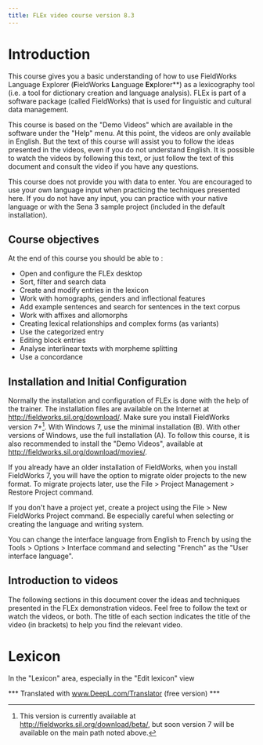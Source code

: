 ```yaml
---
title: FLEx video course version 8.3
---
```


# Introduction

This course gives you a basic understanding of how to use FieldWorks Language Explorer (**F**ieldWorks **L**anguage **Ex**plorer**) as a lexicography tool (i.e. a tool for dictionary creation and language analysis). FLEx is part of a software package (called FieldWorks) that is used for linguistic and cultural data management.

This course is based on the "Demo Videos" which are available in the software under the "Help" menu. At this point, the videos are only available in English. But the text of this course will assist you to follow the ideas presented in the videos, even if you do not understand English. It is possible to watch the videos by following this text, or just follow the text of this document and consult the video if you have any questions.

This course does not provide you with data to enter. You are encouraged to use your own language input when practicing the techniques presented here. If you do not have any input, you can practice with your native language or with the Sena 3 sample project (included in the default installation).

## Course objectives

At the end of this course you should be able to :

- Open and configure the FLEx desktop
- Sort, filter and search data
- Create and modify entries in the lexicon
- Work with homographs, genders and inflectional features
- Add example sentences and search for sentences in the text corpus
- Work with affixes and allomorphs
- Creating lexical relationships and complex forms (as variants)
- Use the categorized entry
- Editing block entries
- Analyse interlinear texts with morpheme splitting
- Use a concordance

## Installation and Initial Configuration

Normally the installation and configuration of FLEx is done with the help of the trainer. The installation files are available on the Internet at <http://fieldworks.sil.org/download/>. Make sure you install FieldWorks version 7+[^1]. With Windows 7, use the minimal installation (B). With other versions of Windows, use the full installation (A). To follow this course, it is also recommended to install the "Demo Videos", available at <http://fieldworks.sil.org/download/movies/>.

[^1]: This version is currently available at <http://fieldworks.sil.org/download/beta/>, but soon version 7 will be available on the main path noted above.

If you already have an older installation of FieldWorks, when you install FieldWorks 7, you will have the option to migrate older projects to the new format. To migrate projects later, use the File \> Project Management \> Restore Project command.

If you don't have a project yet, create a project using the File \> New FieldWorks Project command. Be especially careful when selecting or creating the language and writing system.

You can change the interface language from English to French by using the Tools \> Options \> Interface command and selecting "French" as the "User interface language".

## Introduction to videos

The following sections in this document cover the ideas and techniques presented in the FLEx demonstration videos. Feel free to follow the text or watch the videos, or both. The title of each section indicates the title of the video (in brackets) to help you find the relevant video.

# Lexicon

In the "Lexicon" area, especially in the "Edit lexicon" view

*** Translated with www.DeepL.com/Translator (free version) ***

